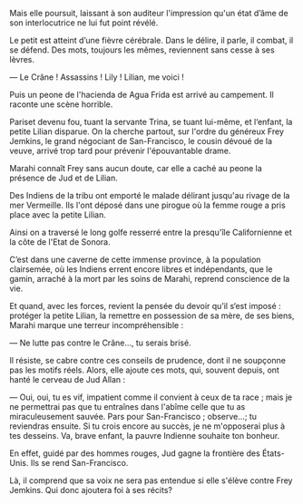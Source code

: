 Mais elle poursuit, laissant à son auditeur l'impression qu'un état d’âme de son interlocutrice ne lui fut point révélé.

Le petit est atteint d’une fièvre cérébrale. Dans le délire, il parle, il combat, il se défend. Des mots, toujours les mêmes, reviennent sans cesse à ses lèvres.

— Le Crâne ! Assassins ! Lily ! Lilian, me voici !

Puis un peone de l'hacienda de Agua Frida est arrivé au campement. Il
raconte une scène horrible.

Pariset devenu fou, tuant la servante Trina, se tuant lui-même, et l‘enfant, la petite Lilian disparue. On la cherche partout, sur l'ordre du généreux Frey Jemkins, le grand négociant de San-Francisco, le cousin dévoué
de la veuve, arrivé trop tard pour prévenir l'épouvantable drame.

Marahi connaît Frey sans aucun doute, car elle a caché au peone la présence de Jud et de Lilian.

Des Indiens de la tribu ont emporté le malade délirant jusqu'au rivage de
la mer Vermeille. Ils l'ont déposé dans une pirogue où la femme rouge a
pris place avec la petite Lilian.

Ainsi on a traversé le long golfe resserré entre la presqu'île Californienne
et la côte de l'Etat de Sonora.

C’est dans une caverne de cette immense province, à la population clairsemée, où les Indiens errent encore libres et indépendants, que le gamin, arraché à la mort par les soins de Marahi, reprend conscience de la vie.

Et quand, avec les forces, revient la pensée du devoir qu’il s‘est imposé :
protéger la petite Lilian, la remettre en possession de sa mère, de ses biens, Marahi marque une terreur incompréhensible :

— Ne lutte pas contre le Crâne..., tu serais brisé.

Il résiste, se cabre contre ces conseils de prudence, dont il ne soupçonne
pas les motifs réels. Alors, elle ajoute ces mots, qui, souvent depuis, ont hanté le cerveau de Jud Allan :


— Oui, oui, tu es vif, impatient comme il convient à ceux de ta race ; mais je ne permettrai pas que tu entraînes dans l'abîme celle que tu as miraculeusement sauvée. Pars pour San-Francisco ; observe...; tu reviendras ensuite. Si tu crois encore au succès, je ne m'opposerai plus à tes desseins.
Va, brave enfant, la pauvre Indienne souhaite ton bonheur.

En effet, guidé par des hommes rouges, Jud gagne la frontière des États-Unis.
Ils se rend San-Francisco.

Là, il comprend que sa voix ne sera pas entendue si elle s'élève contre Frey
Jemkins. Qui donc ajoutera foi à ses récits?
